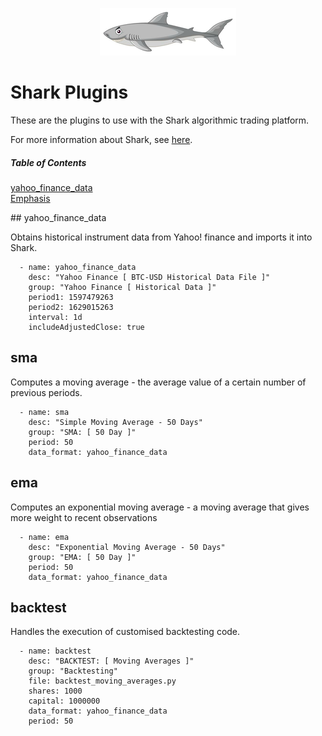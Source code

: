 <p align="center">
  <img src="https://github.com/danielneil/Shark/blob/main/shark/files/shark_ui_patches/logofullsize.png?raw=true">
</p>

# Shark Plugins

These are the plugins to use with the Shark algorithmic trading platform. 

For more information about Shark, see [here](https://github.com/danielneil/Shark).

##### Table of Contents  
[yahoo_finance_data](#yahoo_finance_data)  
[Emphasis](#emphasis)  


<a name="yahoo_finance_data"/>
## yahoo_finance_data

Obtains historical instrument data from Yahoo! finance and imports it into Shark.

```
  - name: yahoo_finance_data
    desc: "Yahoo Finance [ BTC-USD Historical Data File ]"
    group: "Yahoo Finance [ Historical Data ]"
    period1: 1597479263
    period2: 1629015263
    interval: 1d
    includeAdjustedClose: true
```
## sma

Computes a moving average - the average value of a certain number of previous periods.

```
  - name: sma
    desc: "Simple Moving Average - 50 Days"
    group: "SMA: [ 50 Day ]"
    period: 50
    data_format: yahoo_finance_data
```
## ema

Computes an exponential moving average - a moving average that gives more weight to recent observations

```
  - name: ema
    desc: "Exponential Moving Average - 50 Days"
    group: "EMA: [ 50 Day ]"
    period: 50
    data_format: yahoo_finance_data
```
## backtest

Handles the execution of customised backtesting code. 

```
  - name: backtest
    desc: "BACKTEST: [ Moving Averages ]"
    group: "Backtesting"
    file: backtest_moving_averages.py
    shares: 1000
    capital: 1000000
    data_format: yahoo_finance_data
    period: 50
```

